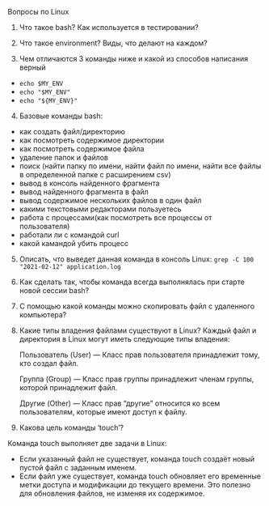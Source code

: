 Вопросы по Linux

1. Что такое bash? Как используется в тестировании?

2. Что такое environment? Виды, что делают на каждом?

3. Чем отличаются 3 команды ниже и какой из способов написания верный
* `echo $MY_ENV`
* `echo "$MY_ENV"`
* `echo "${MY_ENV}"`

4. Базовые команды bash:
- как создать файл/директорию
- как посмотреть содержимое директории
- как посмотреть содержимое файла
- удаление папок и файлов
- поиск (найти папку по имени, найти файл по имени, найти все файлы в определенной папке с расширением csv)
- вывод в консоль найденного фрагмента
- вывод найденного фрагмента в файл
- вывод содержимое нескольких файлов в один файл
- какими текстовыми редакторами пользуетесь
- работа с процессами(как посмотреть все процессы от пользователя)
- работали ли с командой curl
- какой камандой убить процесс

5. Описать, что выведет данная команда в консоль Linux:
`grep -C 100 "2021-02-12" application.log`

6. Как сделать так, чтобы команда всегда выполнялась при старте новой сессии bash?

7. С помощью какой команды можно скопировать файл с удаленного компьютера?

8. Какие типы владения файлами существуют в Linux?
Каждый файл и директория в Linux могут иметь следующие типы владения:

    Пользователь (User) — Класс прав пользователя принадлежит тому, кто создал файл.

    Группа (Group) — Класс прав группы принадлежит членам группы, которой принадлежит файл.

    Другие (Other) — Класс прав “другие” относится ко всем пользователям, которые имеют доступ к файлу.

9. Какова цель команды ‘touch’?

Команда touch выполняет две задачи в Linux:
- Если указанный файл не существует, команда touch создаёт новый пустой файл с заданным именем.
- Если файл уже существует, команда touch обновляет его временные метки доступа и модификации до текущего времени. Это полезно для обновления файлов, не изменяя их содержимое.

